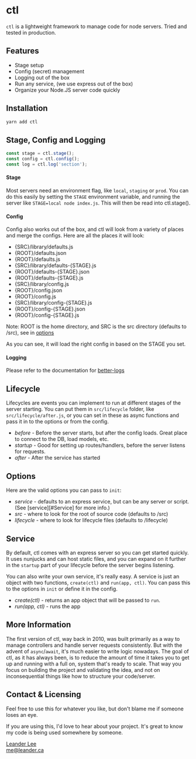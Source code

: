 # ctl

`ctl` is a lightweight framework to manage code for node servers. Tried and tested in production.

## Features

- Stage setup
- Config (secret) management
- Logging out of the box
- Run any service, (we use express out of the box)
- Organize your Node.JS server code quickly

## Installation

```bash
yarn add ctl
```

## Stage, Config and Logging

```js
const stage = ctl.stage();
const config = ctl.config();
const log = ctl.log('section');
```

#### Stage

Most servers need an environment flag, like `local`, `staging` or `prod`. You can do this easily by setting the `STAGE` environment variable, and running the server like `STAGE=local node index.js`. This will then be read into ctl.stage().

#### Config

Config also works out of the box, and ctl will look from a variety of places and merge the configs. Here are all the places it will look:

- {SRC}/library/defaults.js
- {ROOT}/defaults.json
- {ROOT}/defaults.js
- {SRC}/library/defaults-{STAGE}.js
- {ROOT}/defaults-{STAGE}.json
- {ROOT}/defaults-{STAGE}.js
- {SRC}/library/config.js
- {ROOT}/config.json
- {ROOT}/config.js
- {SRC}/library/config-{STAGE}.js
- {ROOT}/config-{STAGE}.json
- {ROOT}/config-{STAGE}.js

Note: ROOT is the home directory, and SRC is the src directory (defaults to /src), see in [options](#options)

As you can see, it will load the right config in based on the STAGE you set.

#### Logging

Please refer to the documentation for [better-logs](https://github.com/diamondio/better-logs)

## Lifecycle

Lifecycles are events you can implement to run at different stages of the server starting. You can put them in `src/lifecycle` folder, like `src/lifecycle/after.js`, or you can set in these as async functions and pass it in to the options or from the config.

- *before* - Before the server starts, but after the config loads. Great place to connect to the DB, load models, etc.
- *startup* - Good for setting up routes/handlers, before the server listens for requests.
- *after* - After the service has started

## Options

Here are the valid options you can pass to `init`:

- *service* - defaults to an express service, but can be any server or script. (See [service][#Service] for more info.)
- *src* - where to look for the root of source code (defaults to /src)
- *lifecycle* - where to look for lifecycle files (defaults to /lifecycle)

## Service

By default, ctl comes with an express server so you can get started quickly. It uses nunjucks and can host static files, and you can expand on it further in the `startup` part of your lifecycle before the server begins listening.

You can also write your own service, it's really easy. A service is just an object with two functions, `create(ctl)` and `run(app, ctl)`. You can pass this to the options in `init` or define it in the config.

- *create(ctl)* - returns an app object that will be passed to `run`.
- *run(app, ctl)* - runs the app

## More Information ##

The first version of ctl, way back in 2010, was built primarily as a way to manage controllers and handle server requests consistently. But with the advent of `async`/`await`, it's much easier to write logic nowadays. The goal of ctl, as it has always been, is to reduce the amount of time it takes you to get up and running with a full on, system that's ready to scale. That way you focus on building the project and validating the idea, and not on inconsequential things like how to structure your code/server.


## Contact & Licensing ##

Feel free to use this for whatever you like, but don't blame me if someone loses an eye.

If you are using this, I'd love to hear about your project. It's great to know my code is being used somewhere by someone.

[Leander Lee][1]<br />
me@leander.ca

[1]: http://leander.ca











